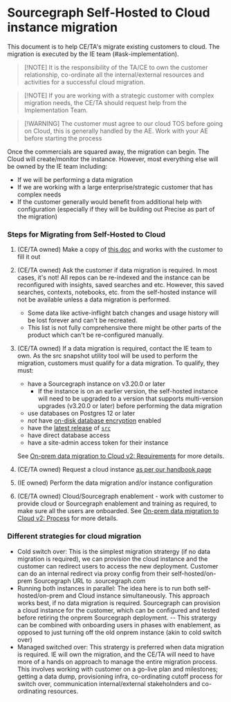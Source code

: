 # Sourcegraph Self-Hosted to Cloud instance migration

This document is to help CE/TA's migrate existing customers to cloud. The migration is executed by the IE team (#ask-implementation).

> [!NOTE] It is the responsibility of the TA/CE to own the customer relationship, co-ordinate all the internal/external resources and activities for a successful cloud migration.

> [!NOTE] If you are working with a strategic customer with complex migration needs, the CE/TA should request help from the Implementation Team.

> [!WARNING] The customer must agree to our cloud TOS before going on Cloud, this is generally handled by the AE. Work with your AE before starting the process

Once the commercials are squared away, the migration can begin. The Cloud will create/monitor the instance. However, most everything else will be owned by the IE team including:

- If we will be performing a data migration
- If we are working with a large enterprise/strategic customer that has complex needs
- If the customer generally would benefit from additional help with configuration (especially if they will be building out Precise as part of the migration)

### Steps for Migrating from Self-Hosted to Cloud

1. (CE/TA owned) Make a copy of [this doc](https://docs.google.com/document/d/1QcaAMG2YsaOnnht1YIZyMQ1mOfygSVfdXgBdbNc00GA/edit?usp=sharing) and works with the customer to fill it out

2. (CE/TA owned) Ask the customer if data migration is required. In most cases, it's not! All repos can be re-indexed and the instance can be reconfigured with insights, saved searches and etc. However, this saved searches, contexts, notebooks, etc. from the self-hosted instance will not be available unless a data migration is performed.

   - Some data like active-inflight batch changes and usage history will be lost forever and can't be recreated.
   - This list is not fully comprehensive there might be other parts of the product which can't be re-configured manually.

3. (CE/TA owned) If a data migration is required, contact the IE team to own. As the src snapshot utility tool will be used to perform the migration, customers must qualify for a data migration. To qualify, they must:

   - have a Sourcegraph instance on v3.20.0 or later
     - If the instance is on an earlier version, the self-hosted instance will need to be upgraded to a version that supports multi-version upgrades (v3.20.0 or later) before performing the data migration
   - use databases on Postgres 12 or later
   - _not_ have [on-disk database encryption](https://docs.sourcegraph.com/admin/config/encryption) enabled
   - have the [latest release](https://github.com/sourcegraph/src-cli/releases) of [`src`](https://github.com/sourcegraph/src-cli)
   - have direct database access
   - have a site-admin access token for their instance

   See [On-prem data migration to Cloud v2: Requirements](../../../cloud/technical-docs/v2.0/onprem_data_migration.md#requirements) for more details.

4. (CE/TA owned) Request a cloud instance [as per our handbook page](../../..//cloud/#managed-instance-requests)

5. (IE owned) Perform the data migration and/or instance configuration

6. (CE/TA owned) Cloud/Sourcegraph enablement - work with customer to provide cloud or Sourcegraph enablement and training as required, to make sure all the users are onboarded. See [On-prem data migration to Cloud v2: Process](../../../cloud/technical-docs/v2.0/onprem_data_migration.md#process) for more details.

### Different strategies for cloud migration

- Cold switch over: This is the simplest migration stratergy (if no data migration is required), we can provision the cloud instance and the customer can redirect users to access the new deployment. Customer can do an internal redirect via proxy config from their self-hosted/on-prem Sourcegraph URL to <instance>.sourcegraph.com
- Running both instances in parallel: The idea here is to run both self-hosted/on-prem and Cloud instance simultaneously. This approach works best, if no data migration is required. Sourcegraph can provision a cloud instance for the customer, which can be configured and tested before retiring the onprem Sourcegraph deployment.
  -- This stratergy can be combined with onboarding users in phases with enablement, as opposed to just turning off the old onprem instance (akin to cold switch over)
- Managed switched over: This stratergy is preferred when data migration is required. IE will own the migration, and the CE/TA will need to have more of a hands on approach to manage the entire migration process. This involves working with customer on a go-live plan and milestones; getting a data dump, provisioning infra, co-ordinating cutoff process for switch over, communication internal/external stakeholnders and co-ordinating resources.
